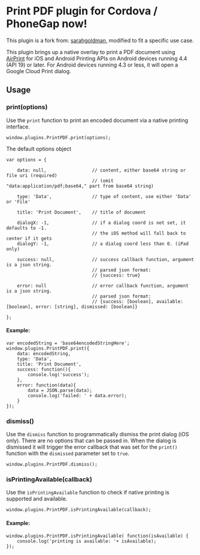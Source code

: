 # Print PDF plugin for Cordova / PhoneGap now!

This plugin is a fork from: [sarahgoldman](https://github.com/sarahgoldman/cordova-print-pdf-plugin), modified to fit a specific use case.

This plugin brings up a native overlay to print a PDF document using [AirPrint](http://en.wikipedia.org/wiki/AirPrint) for iOS and Android Printing APIs on Android devices running 4.4 (API 19) or later. For Android devices running 4.3 or less, it will open a Google Cloud Print dialog.

## Usage

### print(options)

Use the `print` function to print an encoded document via a native printing interface.

```
window.plugins.PrintPDF.print(options);
```

The default options object

```
var options = {

	data: null, 				// content, either base64 string or file uri (required)
								// (omit "data:application/pdf;base64," part from base64 string)

	type: 'Data',				// type of content, use either 'Data' or 'File'

	title: 'Print Document', 	// title of document

	dialogX: -1,				// if a dialog coord is not set, it defaults to -1.
								// the iOS method will fall back to center if it gets
	dialogY: -1,				// a dialog coord less than 0. (iPad only)

	success: null,				// success callback function, argument is a json string.
	 							// parsed json format:
								// {success: true}

	error: null					// error callback function, argument is a json string.
	 							// parsed json format:
								// {success: [boolean], available: [boolean], error: [string], dismissed: [boolean]}

};
```

#### Example:

```
var encodedString = 'base64encodedStringHere';
window.plugins.PrintPDF.print({
	data: encodedString,
	type: 'Data',
	title: 'Print Document',
	success: function(){
		console.log('success');
	},
	error: function(data){
		data = JSON.parse(data);
		console.log('failed: ' + data.error);
	}
});
```

### dismiss()

Use the `dismiss` function to programmatically dismiss the print dialog (iOS only). There are no options that can be passed in. When the dialog is dismissed it will trigger the error callback that was set for the `print()` function with the `dismissed` parameter set to `true`.

```
window.plugins.PrintPDF.dismiss();
```

### isPrintingAvailable(callback)

Use the `isPrintingAvailable` function to check if native printing is supported and available.

```
window.plugins.PrintPDF.isPrintingAvailable(callback);
```

#### Example:

```
window.plugins.PrintPDF.isPrintingAvailable( function(isAvailable) {
	console.log('printing is available: '+ isAvailable);
});
```

